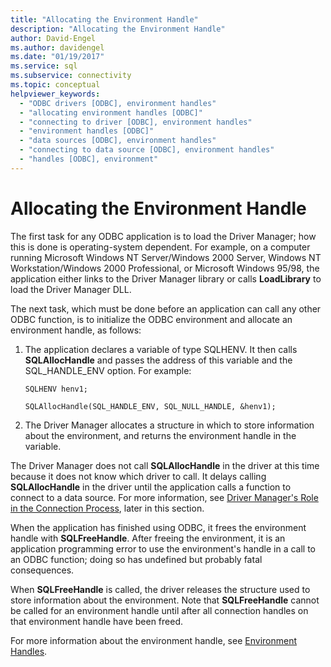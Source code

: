 ```yaml
---
title: "Allocating the Environment Handle"
description: "Allocating the Environment Handle"
author: David-Engel
ms.author: davidengel
ms.date: "01/19/2017"
ms.service: sql
ms.subservice: connectivity
ms.topic: conceptual
helpviewer_keywords:
  - "ODBC drivers [ODBC], environment handles"
  - "allocating environment handles [ODBC]"
  - "connecting to driver [ODBC], environment handles"
  - "environment handles [ODBC]"
  - "data sources [ODBC], environment handles"
  - "connecting to data source [ODBC], environment handles"
  - "handles [ODBC], environment"
---
```

# Allocating the Environment Handle
The first task for any ODBC application is to load the Driver Manager; how this is done is operating-system dependent. For example, on a computer running Microsoft Windows NT Server/Windows 2000 Server, Windows NT Workstation/Windows 2000 Professional, or Microsoft Windows 95/98, the application either links to the Driver Manager library or calls **LoadLibrary** to load the Driver Manager DLL.  
  
 The next task, which must be done before an application can call any other ODBC function, is to initialize the ODBC environment and allocate an environment handle, as follows:  
  
1.  The application declares a variable of type SQLHENV. It then calls **SQLAllocHandle** and passes the address of this variable and the SQL_HANDLE_ENV option. For example:  
  
    ```  
    SQLHENV henv1;  
  
    SQLAllocHandle(SQL_HANDLE_ENV, SQL_NULL_HANDLE, &henv1);  
    ```  
  
2.  The Driver Manager allocates a structure in which to store information about the environment, and returns the environment handle in the variable.  
  
 The Driver Manager does not call **SQLAllocHandle** in the driver at this time because it does not know which driver to call. It delays calling **SQLAllocHandle** in the driver until the application calls a function to connect to a data source. For more information, see [Driver Manager's Role in the Connection Process](../../../odbc/reference/develop-app/driver-manager-s-role-in-the-connection-process.md), later in this section.  
  
 When the application has finished using ODBC, it frees the environment handle with **SQLFreeHandle**. After freeing the environment, it is an application programming error to use the environment's handle in a call to an ODBC function; doing so has undefined but probably fatal consequences.  
  
 When **SQLFreeHandle** is called, the driver releases the structure used to store information about the environment. Note that **SQLFreeHandle** cannot be called for an environment handle until after all connection handles on that environment handle have been freed.  
  
 For more information about the environment handle, see [Environment Handles](../../../odbc/reference/develop-app/environment-handles.md).
